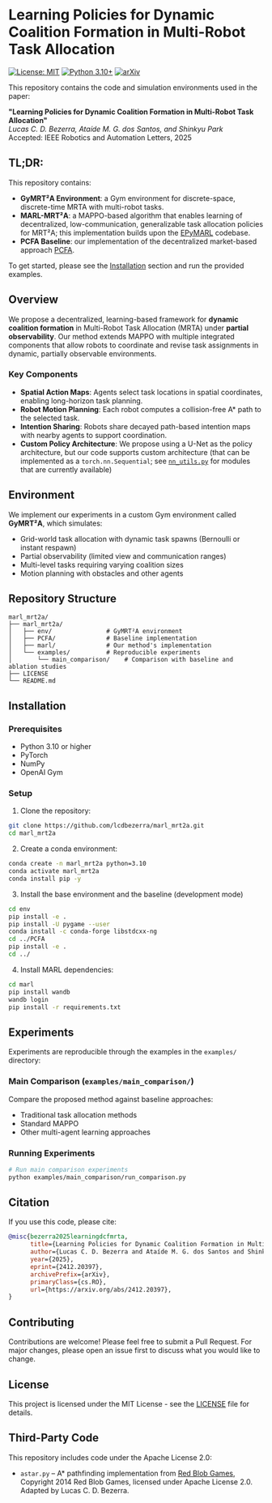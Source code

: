 # Learning Policies for Dynamic Coalition Formation in Multi-Robot Task Allocation

[![License: MIT](https://img.shields.io/badge/License-MIT-yellow.svg)](https://opensource.org/licenses/MIT)
[![Python 3.10+](https://img.shields.io/badge/python-3.10+-blue.svg)](https://www.python.org/downloads/release/python-380/)
[![arXiv](https://img.shields.io/badge/arXiv-2412.20397-b31b1b.svg)](https://arxiv.org/abs/2412.20397)

This repository contains the code and simulation environments used in the paper:

**"Learning Policies for Dynamic Coalition Formation in Multi-Robot Task Allocation"**  
*Lucas C. D. Bezerra, Ataíde M. G. dos Santos, and Shinkyu Park*  
Accepted: IEEE Robotics and Automation Letters, 2025


## TL;DR:

This repository contains:

- **GyMRT²A Environment**: a Gym environment for discrete-space, discrete-time MRTA with multi-robot tasks.
- **MARL-MRT²A**: a MAPPO-based algorithm that enables learning of decentralized, low-communication, generalizable task allocation policies for MRT²A; this implementation builds upon the [EPyMARL](https://github.com/uoe-agents/epymarl) codebase.
- **PCFA Baseline**: our implementation of the decentralized market-based approach [PCFA](https://link.springer.com/article/10.1007/s10846-017-0493-x).

To get started, please see the [Installation](#installation) section and run the provided examples.

## Overview

We propose a decentralized, learning-based framework for **dynamic coalition formation** in Multi-Robot Task Allocation (MRTA) under **partial observability**. Our method extends MAPPO with multiple integrated components that allow robots to coordinate and revise task assignments in dynamic, partially observable environments.

### Key Components

- **Spatial Action Maps**: Agents select task locations in spatial coordinates, enabling long-horizon task planning.
- **Robot Motion Planning**: Each robot computes a collision-free A* path to the selected task.
- **Intention Sharing**: Robots share decayed path-based intention maps with nearby agents to support coordination.
- **Custom Policy Architecture**: We propose using a U-Net as the policy architecture, but our code supports custom architecture (that can be implemented as a `torch.nn.Sequential`; see [`nn_utils.py`](marl_mrt2a/marl/src/utils/nn_utils.py) for modules that are currently available)


## Environment

We implement our experiments in a custom Gym environment called **GyMRT²A**, which simulates:

- Grid-world task allocation with dynamic task spawns (Bernoulli or instant respawn)
- Partial observability (limited view and communication ranges)
- Multi-level tasks requiring varying coalition sizes
- Motion planning with obstacles and other agents


## Repository Structure

<!-- ```
marl_mrt2a/
├── marl_mrt2a/
│   ├── env/               # GyMRT²A environment
│   ├── PCFA/              # Baseline implementation
│   ├── marl/              # Our method's implementation
│   └── examples/          # Reproducible experiments
│       ├── main_comparison/    # Comparison with baseline and ablation studies
│       ├── generalizability/   # Generalization over task settings
│       ├── scalability/        # Scalability (w.r.t number of robots)
│       └── watch_episode/      # Visualization and monitoring
├── LICENSE
└── README.md
``` -->
```
marl_mrt2a/
├── marl_mrt2a/
│   ├── env/               # GyMRT²A environment
│   ├── PCFA/              # Baseline implementation
│   ├── marl/              # Our method's implementation
│   └── examples/          # Reproducible experiments
│       └── main_comparison/    # Comparison with baseline and ablation studies
├── LICENSE
└── README.md
```

## Installation

### Prerequisites

- Python 3.10 or higher
- PyTorch
- NumPy
- OpenAI Gym

### Setup

1. Clone the repository:
```bash
git clone https://github.com/lcdbezerra/marl_mrt2a.git
cd marl_mrt2a
```

2. Create a conda environment:
```bash
conda create -n marl_mrt2a python=3.10
conda activate marl_mrt2a
conda install pip -y
```

3. Install the base environment and the baseline (development mode)
```bash
cd env
pip install -e .
pip install -U pygame --user
conda install -c conda-forge libstdcxx-ng
cd ../PCFA
pip install -e .
cd ../
```

4. Install MARL dependencies:
```bash
cd marl
pip install wandb
wandb login
pip install -r requirements.txt
```

## Experiments

Experiments are reproducible through the examples in the `examples/` directory:

### Main Comparison (`examples/main_comparison/`)
Compare the proposed method against baseline approaches:
- Traditional task allocation methods
- Standard MAPPO
- Other multi-agent learning approaches

<!-- ### 2. Generalizability (`examples/generalizability/`)
Test the framework's ability to generalize across:
- Different task types
- Varying environment configurations
- Diverse robot capabilities

### 3. Scalability (`examples/scalability/`)
Evaluate performance with:
- Different robot population sizes
- Varying task loads
- Large-scale scenarios

### 4. Visualization (`examples/watch_episode/`)
Monitor and visualize:
- Robot movements and coalitions
- Task allocation dynamics
- Learning progress -->

### Running Experiments

```bash
# Run main comparison experiments
python examples/main_comparison/run_comparison.py
```
<!-- ```bash
# Run main comparison experiments
python examples/main_comparison/run_comparison.py

# Run scalability experiments
python examples/scalability/run_scalability.py

# Run generalizability experiments
python examples/generalizability/run_generalizability.py

# Watch trained agents
python examples/watch_episode/watch_episode.py
``` -->

## Citation

If you use this code, please cite:

```bibtex
@misc{bezerra2025learningdcfmrta,
      title={Learning Policies for Dynamic Coalition Formation in Multi-Robot Task Allocation}, 
      author={Lucas C. D. Bezerra and Ataíde M. G. dos Santos and Shinkyu Park},
      year={2025},
      eprint={2412.20397},
      archivePrefix={arXiv},
      primaryClass={cs.RO},
      url={https://arxiv.org/abs/2412.20397}, 
}
```

## Contributing

Contributions are welcome! Please feel free to submit a Pull Request. For major changes, please open an issue first to discuss what you would like to change.

## License

This project is licensed under the MIT License - see the [LICENSE](LICENSE) file for details.

## Third-Party Code

This repository includes code under the Apache License 2.0:
- `astar.py` – A* pathfinding implementation from [Red Blob Games](https://www.redblobgames.com/pathfinding/a-star/), Copyright 2014 Red Blob Games, licensed under Apache License 2.0. Adapted by Lucas C. D. Bezerra.